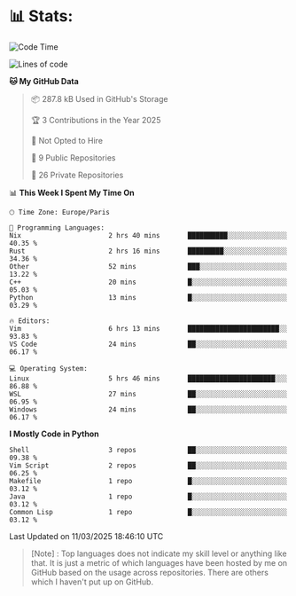 

<h1>📊 Stats:</h1>

<!--START_SECTION:waka-->
![Code Time](http://img.shields.io/badge/Code%20Time-809%20hrs%2034%20mins-blue)

![Lines of code](https://img.shields.io/badge/From%20Hello%20World%20I%27ve%20Written-6.5%20million%20lines%20of%20code-blue)

**🐱 My GitHub Data** 

> 📦 287.8 kB Used in GitHub's Storage 
 > 
> 🏆 3 Contributions in the Year 2025
 > 
> 🚫 Not Opted to Hire
 > 
> 📜 9 Public Repositories 
 > 
> 🔑 26 Private Repositories 
 > 
📊 **This Week I Spent My Time On** 

```text
🕑︎ Time Zone: Europe/Paris

💬 Programming Languages: 
Nix                      2 hrs 40 mins       ██████████░░░░░░░░░░░░░░░   40.35 % 
Rust                     2 hrs 16 mins       █████████░░░░░░░░░░░░░░░░   34.36 % 
Other                    52 mins             ███░░░░░░░░░░░░░░░░░░░░░░   13.22 % 
C++                      20 mins             █░░░░░░░░░░░░░░░░░░░░░░░░   05.03 % 
Python                   13 mins             █░░░░░░░░░░░░░░░░░░░░░░░░   03.29 % 

🔥 Editors: 
Vim                      6 hrs 13 mins       ███████████████████████░░   93.83 % 
VS Code                  24 mins             ██░░░░░░░░░░░░░░░░░░░░░░░   06.17 % 

💻 Operating System: 
Linux                    5 hrs 46 mins       ██████████████████████░░░   86.88 % 
WSL                      27 mins             ██░░░░░░░░░░░░░░░░░░░░░░░   06.95 % 
Windows                  24 mins             ██░░░░░░░░░░░░░░░░░░░░░░░   06.17 % 
```

**I Mostly Code in Python** 

```text
Shell                    3 repos             ██░░░░░░░░░░░░░░░░░░░░░░░   09.38 % 
Vim Script               2 repos             ██░░░░░░░░░░░░░░░░░░░░░░░   06.25 % 
Makefile                 1 repo              █░░░░░░░░░░░░░░░░░░░░░░░░   03.12 % 
Java                     1 repo              █░░░░░░░░░░░░░░░░░░░░░░░░   03.12 % 
Common Lisp              1 repo              █░░░░░░░░░░░░░░░░░░░░░░░░   03.12 % 
```




 Last Updated on 11/03/2025 18:46:10 UTC
<!--END_SECTION:waka-->

 > [Note] : Top languages does not indicate my skill level or anything like that. It is just a metric of which languages have been hosted by me on GitHub based on the usage across repositories. There are others which I haven't put up on GitHub.</span>
